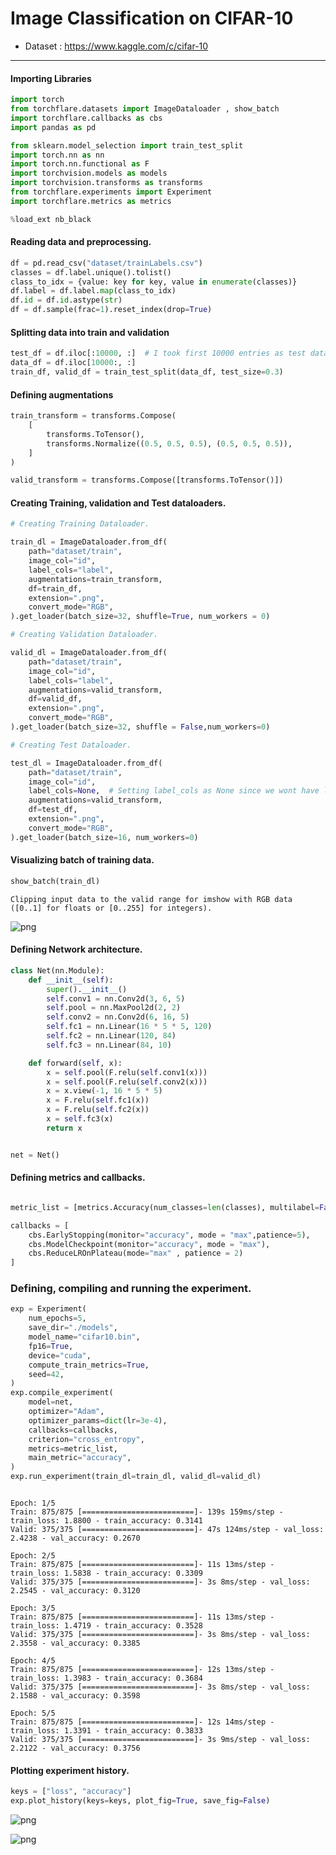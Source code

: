 # Image Classification on CIFAR-10
* Dataset : <https://www.kaggle.com/c/cifar-10>

***
#### Importing Libraries
``` python
import torch
from torchflare.datasets import ImageDataloader , show_batch
import torchflare.callbacks as cbs
import pandas as pd

from sklearn.model_selection import train_test_split
import torch.nn as nn
import torch.nn.functional as F
import torchvision.models as models
import torchvision.transforms as transforms
from torchflare.experiments import Experiment
import torchflare.metrics as metrics
```

``` python
%load_ext nb_black
```



#### Reading data and preprocessing.
``` python
df = pd.read_csv("dataset/trainLabels.csv")
classes = df.label.unique().tolist()
class_to_idx = {value: key for key, value in enumerate(classes)}
df.label = df.label.map(class_to_idx)
df.id = df.id.astype(str)
df = df.sample(frac=1).reset_index(drop=True)
```



#### Splitting data into train and validation
``` python
test_df = df.iloc[:10000, :]  # I took first 10000 entries as test data
data_df = df.iloc[10000:, :]
train_df, valid_df = train_test_split(data_df, test_size=0.3)
```


#### Defining augmentations
``` python
train_transform = transforms.Compose(
    [
        transforms.ToTensor(),
        transforms.Normalize((0.5, 0.5, 0.5), (0.5, 0.5, 0.5)),
    ]
)

valid_transform = transforms.Compose([transforms.ToTensor()])
```


#### Creating Training, validation and Test dataloaders.
``` python
# Creating Training Dataloader.

train_dl = ImageDataloader.from_df(
    path="dataset/train",
    image_col="id",
    label_cols="label",
    augmentations=train_transform,
    df=train_df,
    extension=".png",
    convert_mode="RGB",
).get_loader(batch_size=32, shuffle=True, num_workers = 0)

# Creating Validation Dataloader.

valid_dl = ImageDataloader.from_df(
    path="dataset/train",
    image_col="id",
    label_cols="label",
    augmentations=valid_transform,
    df=valid_df,
    extension=".png",
    convert_mode="RGB",
).get_loader(batch_size=32, shuffle = False,num_workers=0)

# Creating Test Dataloader.

test_dl = ImageDataloader.from_df(
    path="dataset/train",
    image_col="id",
    label_cols=None,  # Setting label_cols as None since we wont have labels for test data.
    augmentations=valid_transform,
    df=test_df,
    extension=".png",
    convert_mode="RGB",
).get_loader(batch_size=16, num_workers=0)

```

#### Visualizing batch of training data.
``` python
show_batch(train_dl)
```

    Clipping input data to the valid range for imshow with RGB data ([0..1] for floats or [0..255] for integers).




![png](image_classification_files/image_classification_6_1.png)



#### Defining Network architecture.

``` python
class Net(nn.Module):
    def __init__(self):
        super().__init__()
        self.conv1 = nn.Conv2d(3, 6, 5)
        self.pool = nn.MaxPool2d(2, 2)
        self.conv2 = nn.Conv2d(6, 16, 5)
        self.fc1 = nn.Linear(16 * 5 * 5, 120)
        self.fc2 = nn.Linear(120, 84)
        self.fc3 = nn.Linear(84, 10)

    def forward(self, x):
        x = self.pool(F.relu(self.conv1(x)))
        x = self.pool(F.relu(self.conv2(x)))
        x = x.view(-1, 16 * 5 * 5)
        x = F.relu(self.fc1(x))
        x = F.relu(self.fc2(x))
        x = self.fc3(x)
        return x


net = Net()
```


#### Defining metrics and callbacks.
``` python

metric_list = [metrics.Accuracy(num_classes=len(classes), multilabel=False)]

callbacks = [
    cbs.EarlyStopping(monitor="accuracy", mode = "max",patience=5),
    cbs.ModelCheckpoint(monitor="accuracy", mode = "max"),
    cbs.ReduceLROnPlateau(mode="max" , patience = 2)
]

```


### Defining, compiling and running the experiment.
``` python
exp = Experiment(
    num_epochs=5,
    save_dir="./models",
    model_name="cifar10.bin",
    fp16=True,
    device="cuda",
    compute_train_metrics=True,
    seed=42,
)
exp.compile_experiment(
    model=net,
    optimizer="Adam",
    optimizer_params=dict(lr=3e-4),
    callbacks=callbacks,
    criterion="cross_entropy",
    metrics=metric_list,
    main_metric="accuracy",
)
exp.run_experiment(train_dl=train_dl, valid_dl=valid_dl)



```


    Epoch: 1/5
    Train: 875/875 [=========================]- 139s 159ms/step - train_loss: 1.8800 - train_accuracy: 0.3141
    Valid: 375/375 [=========================]- 47s 124ms/step - val_loss: 2.4238 - val_accuracy: 0.2670

    Epoch: 2/5
    Train: 875/875 [=========================]- 11s 13ms/step - train_loss: 1.5838 - train_accuracy: 0.3309
    Valid: 375/375 [=========================]- 3s 8ms/step - val_loss: 2.2545 - val_accuracy: 0.3120

    Epoch: 3/5
    Train: 875/875 [=========================]- 11s 13ms/step - train_loss: 1.4719 - train_accuracy: 0.3528
    Valid: 375/375 [=========================]- 3s 8ms/step - val_loss: 2.3558 - val_accuracy: 0.3385

    Epoch: 4/5
    Train: 875/875 [=========================]- 12s 13ms/step - train_loss: 1.3983 - train_accuracy: 0.3684
    Valid: 375/375 [=========================]- 3s 8ms/step - val_loss: 2.1588 - val_accuracy: 0.3598

    Epoch: 5/5
    Train: 875/875 [=========================]- 12s 14ms/step - train_loss: 1.3391 - train_accuracy: 0.3833
    Valid: 375/375 [=========================]- 3s 9ms/step - val_loss: 2.2122 - val_accuracy: 0.3756






#### Plotting experiment history.
``` python
keys = ["loss", "accuracy"]
exp.plot_history(keys=keys, plot_fig=True, save_fig=False)
```



![png](image_classification_files/image_classification_10_0.png)



![png](image_classification_files/image_classification_10_1.png)
